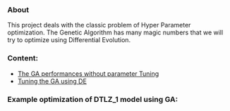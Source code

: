 ### About
This project deals with the classic problem of Hyper Parameter optimization. The Genetic Algorithm has many magic numbers that we will try to optimize using Differential Evolution.

### Content:
- [The GA performances without parameter Tuning](stand_alone_ga.md)
- [Tuning the GA using DE](tuned_ga.md)

### Example optimization of DTLZ_1 model using GA:
<!-- ![DTLZ_1 Optimization using GA](http://i.imgur.com/BISkpyY.gifv) -->
<!-- ![DTLZ_3](http://i.imgur.com/KjtuaQd.gif) -->
<!-- ![DTLZ_5](http://i.imgur.com/XZlNEIw.gif)-->
<!-- ![DTLZ_7](http://i.imgur.com/MbjngQ6.gif)  -->

